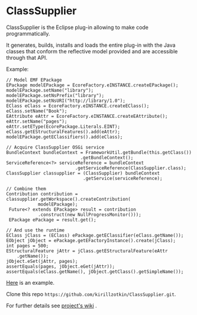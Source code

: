 ClassSupplier
===========

ClassSupplier is the Eclipse plug-in allowing to make code programmatically.  

It generates, builds, installs and loads the entire plug-in with the Java classes that conform the reflective model provided and are accessible through that API.  


Example:  

    // Model EMF EPackage
    EPackage modelEPackage = EcoreFactory.eINSTANCE.createEPackage();
    modelEPackage.setName("library");
    modelEPackage.setNsPrefix("library");
    modelEPackage.setNsURI("http://library/1.0");
    EClass eClass = EcoreFactory.eINSTANCE.createEClass();
    eClass.setName("Book");
    EAttribute eAttr = EcoreFactory.eINSTANCE.createEAttribute();
    eAttr.setName("pages");
    eAttr.setEType(EcorePackage.Literals.EINT);
    eClass.getEStructuralFeatures().add(eAttr);
    modelEPackage.getEClassifiers().add(eClass);
    
    // Acquire ClassSupplier OSGi service
    BundleContext bundleContext = FrameworkUtil.getBundle(this.getClass())
                                .getBundleContext();
    ServiceReference<?> serviceReference = bundleContext
                              .getServiceReference(ClassSupplier.class);
    ClassSupplier classupplier = (ClassSupplier) bundleContext
                                 .getService(serviceReference);
    
    // Combine them
    Contribution contribution = classupplier.getWorkspace().createContribution(
				modelEPackage);
	 Future<? extends EPackage> result = contribution
				.construct(new NullProgressMonitor()));
	 EPackage ePackage = result.get();
    
    // And use the runtime
    EClass jClass = (EClass) ePackage.getEClassifier(eClass.getName());
    EObject jObject = ePackage.getEFactoryInstance().create(jClass); 
    int pages = 500;
    EStructuralFeature jAttr = jClass.getEStructuralFeature(eAttr
        .getName());
    jObject.eSet(jAttr, pages);
    assertEquals(pages, jObject.eGet(jAttr));
    assertEquals(eClass.getName(), jObject.getClass().getSimpleName());  
        
[Here](/org.classupplier.test/src/org/classupplier/test/ClassSupplierTests.java) is an example.  

Clone this repo ```https://github.com/kirillzotkin/ClassSupplier.git```.

For further details see [project's wiki](https://github.com/kirillzotkin/ClassSupplier/wiki) .
